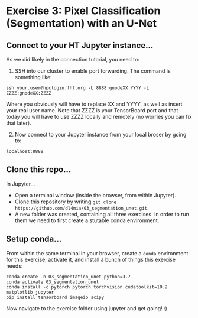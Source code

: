 # Exercise 3: Pixel Classification (Segmentation) with an U-Net

## Connect to your HT Jupyter instance...

As we did likely in the connection tutorial, you need to:

1. SSH into our cluster to enable port forwarding. The command is something like:

```
ssh your.user@hpclogin.fht.org -L 8888:gnodeXX:YYYY -L ZZZZ:gnodeXX:ZZZZ
```
Where you obviously will have to replace XX and YYYY, as well as insert your real user name. Note that ZZZZ is your TensorBoard port and that today you will have to
use ZZZZ locally and remotely (no worries you can fix that later).

2. Now connect to your Jupyter instance from your local broser by going to:
```
localhost:8888
```

## Clone this repo...
In Jupyter...
* Open a terminal window (inside the browser, from within Jupyter).
* Clone this repository by writing `git clone https://github.com/dl4mia/03_segmentation_unet.git`.
* A new folder was created, containing all three exercises. In order to run them we need to first create a stutable conda environment.

## Setup conda...

From within the same terminal in your browser, create a `conda` environment for this exercise, activate it, and install a bunch of things this exercise needs:

```
conda create -n 03_segmentation_unet python=3.7
conda activate 03_segmentation_unet
conda install -c pytorch pytorch torchvision cudatoolkit=10.2 matplotlib jupyter
pip install tensorboard imageio scipy
```

Now navigate to the exercise folder using jupyter and get going! :)
